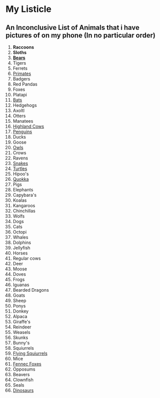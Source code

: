 # My Listicle

## An Inconclusive List of Animals that i have pictures of on my phone (In no particular order)

1. **Raccoons**
2. **Sloths**
3. [**Bears**](https://bearwithus.org/8-bears-of-the-world/)
4. Tigers
5. Ferrets
6. [Primates](https://apenheul.com/primates-abc)
7. Badgers
8. Red Pandas
9. Foxes
10. Platapi
11. [Bats](https://en.wikipedia.org/wiki/List_of_bats)
12. Hedgehogs
13. Axoltl
14. Otters
15. Manatees
16. [Highland Cows](https://www.google.com/url?sa=i&url=https%3A%2F%2Fmilkandhoneyranch.com%2Fproduct%2Fcuddle-a-mini-highland-cow-penny%2F&psig=AOvVaw1hsza1B8H7TqXaEC3EGvr_&ust=1724863645605000&source=images&cd=vfe&opi=89978449&ved=0CBQQjRxqFwoTCMCxnPnPlYgDFQAAAAAdAAAAABAE)
17. [Penguins](https://www.aquarium.co.za/news/28-types-of-penguin-the-only-list-youll-ever-need)
18. Ducks
19. Goose
20. [Owls](https://abcbirds.org/blog20/owl-species-united-states/)
21. Crows
22. Ravens
23. [Snakes](https://reptilesmagazine.com/snake-species/)
24. [Turtles](https://www.britannica.com/animal/turtle-reptile)
25. Hipoo's
26. [Quokka](https://www.google.com/url?sa=i&url=https%3A%2F%2Fmedium.com%2Fits-child-s-play%2Fbush-babies-outback-6ac9255c3579&psig=AOvVaw2Jn3FpifaIRkaTMi3Za3cX&ust=1724864101089000&source=images&cd=vfe&opi=89978449&ved=0CBAQjRxqFwoTCKiB09nRlYgDFQAAAAAdAAAAABAE)
27. Pigs
28. Elephants
29. Capybara's
30. Koalas
31. Kangaroos
32. Chinchillas
33. Wolfs
34. Dogs
35. Cats
37. Octopi
39. Whales
40. Dolphins
41. Jellyfish
43. Horses
44. Regular cows
45. Deer
46. Moose
47. Doves
48. Frogs
49. Iguanas
50. Bearded Dragons
51. Goats
52. Sheep
53. Ponys
54. Donkey
55. Alpaca
56. Giraffe's
57. Reindeer
58. Weasels
59. Skunks
60. Bunny's
61. Squiurrels
62. [Flying Squiurrels](https://www.google.com/url?sa=i&url=https%3A%2F%2Fen.wikipedia.org%2Fwiki%2FEzo_flying_squirrel&psig=AOvVaw3VPuSGgyp-NHWHJELgmgo3&ust=1724864224296000&source=images&cd=vfe&opi=89978449&ved=0CBQQjRxqFwoTCOji1YzSlYgDFQAAAAAdAAAAABAE)
63. Mice
64. [Fennec Foxes](https://www.thesprucepets.com/thmb/kTTz2lkQHzligiyJPcAVDa5hFK4=/750x0/filters:no_upscale():max_bytes(150000):strip_icc():format(webp)/about-fennec-foxes-as-pets-1236778-hero-e5e8ebfbd07b4516a2508ea59b8d461b.JPG)
65. Opposums
66. Beavers
67. Clownfish
68. Seals
69. [Dinosaurs](https://www.amnh.org/dinosaurs/types-of-dinosaurs)
